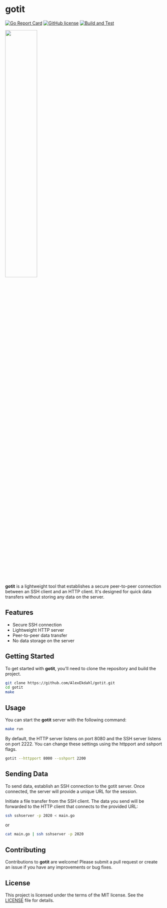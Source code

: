 # gotit
[![Go Report Card](https://goreportcard.com/badge/github.com/AlexEkdahl/gotit)](https://goreportcard.com/report/github.com/AlexEkdahl/gotit)
[![GitHub license](https://img.shields.io/github/license/AlexEkdahl/gotit)](https://github.com/AlexEkdahl/gotit/blob/main/LICENSE)
[![Build and Test](https://github.com/AlexEkdahl/gotit/actions/workflows/test.yml/badge.svg?branch=main)](https://github.com/AlexEkdahl/gotit/actions/workflows/test.yml)

<p align="left">
  <img src="https://img.gotit.sh/gotit-logo.png"  width="45%" />
</p>

**gotit** is a lightweight tool that establishes a secure peer-to-peer connection between an SSH client and an HTTP client. It's designed for quick data transfers without storing any data on the server.

## Features

- Secure SSH connection
- Lightweight HTTP server
- Peer-to-peer data transfer
- No data storage on the server

## Getting Started

To get started with **gotit**, you'll need to clone the repository and build the project.

```bash
git clone https://github.com/AlexEkdahl/gotit.git
cd gotit
make
```

## Usage

You can start the **gotit** server with the following command:

```bash
make run
```

By default, the HTTP server listens on port 8080 and the SSH server listens on port 2222. You can change these settings using the httpport and sshport flags.

```bash
gotit --httpport 8000 --sshport 2200
```

## Sending Data

To send data, establish an SSH connection to the gotit server. Once connected, the server will provide a unique URL for the session.

Initiate a file transfer from the SSH client. The data you send will be forwarded to the HTTP client that connects to the provided URL:

```bash
ssh sshserver -p 2020 < main.go
```
or
```bash
cat main.go | ssh sshserver -p 2020
```

## Contributing

Contributions to **gotit** are welcome! Please submit a pull request or create an issue if you have any improvements or bug fixes.

## License

This project is licensed under the terms of the MIT license. See the [LICENSE](LICENSE) file for details.
